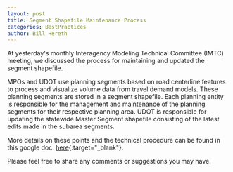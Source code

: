```yaml
---
layout: post
title: Segment Shapefile Maintenance Process
categories: BestPractices
author: Bill Hereth
---
```


At yesterday's monthly Interagency Modeling Technical Committee (IMTC) meeting, we discussed the process for maintaining and updated the segment shapefile.

MPOs and UDOT use planning segments based on road centerline features to process and visualize volume data from travel demand models. These planning segments are stored in a segment shapefile. Each planning entity is responsible for the management and maintenance of the planning segments for their respective planning area. UDOT is responsible for updating the statewide Master Segment shapefile consisting of the latest edits made in the subarea segments.

More details on these points and the technical procedure can be found in this google doc: [here](https://docs.google.com/document/d/1eLN3vicf9w7GPfW-oszdKlCwD4AFZlE4gRsdfx2NUnA/edit?usp=sharing){:target="_blank"}.

Please feel free to share any comments or suggestions you may have.
